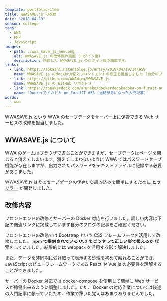 ```yaml
---
template: portfolio-item
title: WWASAVE.js の改修
date: "2018-04-19"
season: college
tags:
  - WWA
  - PHP
  - JavaScript
images:
  - path: ./wwa_save_js_new.png
    alt: WWASAVE.js の改修後の画面 (ログイン後)
    description: 改修した WWASAVE.js のログイン後の画面です。
links:
  - link: https://aokashi.hatenablog.jp/entry/2018/04/19/144959
    name: WWASAVE.js のdocker対応とフロントエンドの修正を担当しました (自分のブログの記事)
  - link: https://github.com/WWAWing/WWASAVE.js
    name: WWASAVE.js の GitHub リポジトリ
  - link: https://speakerdeck.com/aruneko/dockerdedokadoka-on-furait-number-36
    name: 'Dockerでドカドカ on FuralIT #36 (当時参考になった入門記事)'
words:
  - wwa
---
```


WWASAVE.js という WWA のセーブデータをサーバー上に保管できる Web サービスの改修を担当しました。

## WWASAVE.js について

WWA のゲームはブラウザで遊ぶことができますが、セーブデータはページを閉じると消えてしまいます。消えてしまわないように WWA ではパスワードセーブ機能が存在しますが、出力されたパスワードをテキストファイルに記録する必要がありました。

WWASAVE.js はそのセーブデータの保存から読み込みを簡単にするために [ヒラリラー](http://hirarira.net) が開発しました。

## 改修内容

フロントエンドの改修とサーバーの Docker 対応を行いました。詳しい内容は下記の関連リンクに掲載しています自分のブログの記事をご確認ください。

フロントエンドの改修では Bootstrap という CSS フレームワークを活用して改修しました。 **npm で提供されている CSS をどうやって正しい形で扱えるか** 模索をしていました。結果的には webpack を活用する形で解決しました。

また、データを非同期に受け取って表示する処理を初めて触れることができ、 JavaScript のビューフレームワークである React や Vue.js の必要性を理解することができました。

サーバーの Docker 対応では docker-compose を使用して簡単に Web サービスが稼働出来るように調整しました。ただ、 Docker の対応作業については後述の入門記事に頼っていたため、作業で躓いた覚えはあまりありませんでした。
